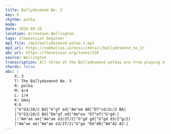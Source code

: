 ```yaml
---
title: Ballydesmond No. 3
key: G
rhythm: polka
mode: 
date: 2016-09-28
location: Arrowtown Wellington
tags: slowsession beginner
mp3_file: /mp3/ballydesmond-polka-3.mp3
mp3_url: https://comhaltas.ie/music/detail/ballydesmond_no_3/
abc_url: https://thesession.org/tunes/238
source: Wellington
transcription: All three of the Ballydesmond polkas are from playing of Denis Murphy and
chords: false
abc: |
    X: 3
    T: The Ballydesmond No. 3
    R: polka
    M: 4/4
    L: 1/4
    K: Gmaj
    K:G
    |"G"G3/2A/2 Bd|"G"gf ed|"Am"eA AB|"D7"cd/2c/2 BA|
    |"G"G3/2A/2 Bd|"Em"gf ed|"Am"ea "D7"ef|"G"g4:|
    |:"Am"ae ae|"Am"ae e3/2f/2|"G"gd gd|"G"gd d3/2^g/2|
    |"Am"ae ae|"Am"ae e3/2f/2|"G"ge "Em"dB|"Am"A2 A2:|
---
```


